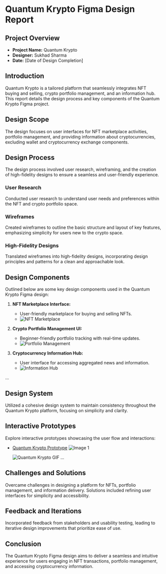 # Quantum Krypto Figma Design Report

## Project Overview

- **Project Name:** Quantum Krypto
- **Designer:** Sukhad Sharma
- **Date:** [Date of Design Completion]

## Introduction

Quantum Krypto is a tailored platform that seamlessly integrates NFT buying and selling, crypto portfolio management, and an information hub. This report details the design process and key components of the Quantum Krypto Figma project.

## Design Scope

The design focuses on user interfaces for NFT marketplace activities, portfolio management, and providing information about cryptocurrencies, excluding wallet and cryptocurrency exchange components.

## Design Process

The design process involved user research, wireframing, and the creation of high-fidelity designs to ensure a seamless and user-friendly experience.

### User Research

Conducted user research to understand user needs and preferences within the NFT and crypto portfolio space.

### Wireframes

Created wireframes to outline the basic structure and layout of key features, emphasizing simplicity for users new to the crypto space.

### High-Fidelity Designs

Translated wireframes into high-fidelity designs, incorporating design principles and patterns for a clean and approachable look.

## Design Components

Outlined below are some key design components used in the Quantum Krypto Figma design:

1. **NFT Marketplace Interface:**

   - User-friendly marketplace for buying and selling NFTs.
   - ![NFT Marketplace](URL)

2. **Crypto Portfolio Management UI:**

   - Beginner-friendly portfolio tracking with real-time updates.
   - ![Portfolio Management](URL)

3. **Cryptocurrency Information Hub:**
   - User interface for accessing aggregated news and information.
   - ![Information Hub](URL)

...

## Design System

Utilized a cohesive design system to maintain consistency throughout the Quantum Krypto platform, focusing on simplicity and clarity.

## Interactive Prototypes

Explore interactive prototypes showcasing the user flow and interactions:

- [Quantum Krypto Prototype](02.Capstone_Project_Details/Assets/1.png)
  ![Image 1](02.Capstone_Project_Details/Assets/image1.png)

  ![Quantum Krypto GIF](URL)
  ...

## Challenges and Solutions

Overcame challenges in designing a platform for NFTs, portfolio management, and information delivery. Solutions included refining user interfaces for simplicity and accessibility.

## Feedback and Iterations

Incorporated feedback from stakeholders and usability testing, leading to iterative design improvements that prioritize ease of use.

## Conclusion

The Quantum Krypto Figma design aims to deliver a seamless and intuitive experience for users engaging in NFT transactions, portfolio management, and accessing cryptocurrency information.

